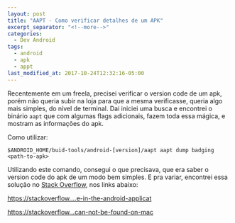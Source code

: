 ```yaml
---
layout: post
title: "AAPT - Como verificar detalhes de um APK"
excerpt_separator: "<!--more-->"
categories:
  - Dev Android
tags:
  - android
  - apk
  - appt
last_modified_at: 2017-10-24T12:32:16-05:00
---
```


Recentemente em um freela, precisei verificar o version code de um apk, porém não queria subir na loja para que a mesma verificasse, queria algo mais simples, <!--more-->do nível de terminal. 
Dai iniciei uma busca e encontrei o binário `aapt` que com algumas flags adicionais, fazem toda essa mágica, e mostram as informações do apk.

Como utilizar: 
``` terminal
$ANDROID_HOME/buid-tools/android-[version]/aapt aapt dump badging <path-to-apk>
```

Utilizando este comando, consegui o que precisava, que era saber o version code do apk de um modo bem simples. 
E pra variar, encontrei essa solução no [Stack Overflow](https://stackoverflow.com/), nos links abaixo:

[https://stackoverflow....e-in-the-android-applicat](https://stackoverflow.com/questions/4470139/how-to-get-application-or-package-info-from-the-apk-file-in-the-android-applicat)

[https://stackoverflow...can-not-be-found-on-mac](https://stackoverflow.com/questions/11330165/android-aapt-can-not-be-found-on-mac)